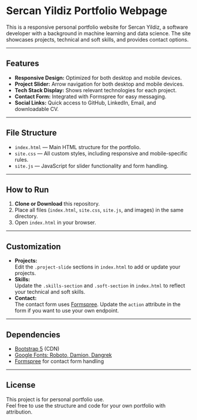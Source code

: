 # Sercan Yildiz Portfolio Webpage

This is a responsive personal portfolio website for Sercan Yildiz, a software developer with a background in machine learning and data science. The site showcases projects, technical and soft skills, and provides contact options.

---

## Features

- **Responsive Design:** Optimized for both desktop and mobile devices.
- **Project Slider:** Arrow navigation for both desktop and mobile devices.
- **Tech Stack Display:** Shows relevant technologies for each project.
- **Contact Form:** Integrated with Formspree for easy messaging.
- **Social Links:** Quick access to GitHub, LinkedIn, Email, and downloadable CV.

---

## File Structure

- `index.html` — Main HTML structure for the portfolio.
- `site.css` — All custom styles, including responsive and mobile-specific rules.
- `site.js` — JavaScript for slider functionality and form handling.

---

## How to Run

1. **Clone or Download** this repository.
2. Place all files (`index.html`, `site.css`, `site.js`, and images) in the same directory.
3. Open `index.html` in your browser.

---

## Customization

- **Projects:**  
  Edit the `.project-slide` sections in `index.html` to add or update your projects.
- **Skills:**  
  Update the `.skills-section` and `.soft-section` in `index.html` to reflect your technical and soft skills.
- **Contact:**  
  The contact form uses [Formspree](https://formspree.io/). Update the `action` attribute in the form if you want to use your own endpoint.

---


## Dependencies

- [Bootstrap 5](https://getbootstrap.com/) (CDN)
- [Google Fonts: Roboto, Damion, Dangrek](https://fonts.google.com/)
- [Formspree](https://formspree.io/) for contact form handling

---

## License

This project is for personal portfolio use.  
Feel free to use the structure and code for your own portfolio with attribution.


